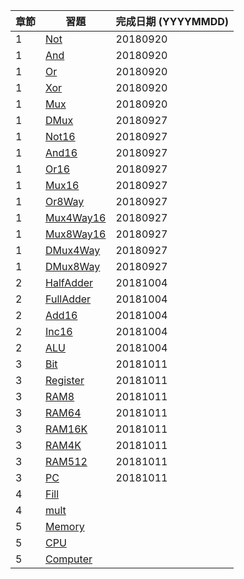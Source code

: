 章節 | 習題                                   | 完成日期 (YYYYMMDD)
-----|----------------------------------------|---------------------
1    | [Not](01/Not.hdl)                      |20180920
1    | [And](01/And.hdl)                      |20180920
1    | [Or](01/Or.hdl)                        |20180920
1    | [Xor](01/Xor.hdl)                      |20180920
1    | [Mux](01/Mux.hdl)                      |20180920
1    | [DMux](01/DMux.hdl)                    |20180927
1    | [Not16](01/Not16.hdl)                  |20180927
1    | [And16](01/And16.hdl)                  |20180927
1    | [Or16](01/Or16.hdl)                    |20180927
1    | [Mux16](01/Mux16.hdl)                  |20180927
1    | [Or8Way](01/Or8Way.hdl)                |20180927
1    | [Mux4Way16](01/Mux4Way16.hdl)          |20180927
1    | [Mux8Way16](01/Mux8Way16.hdl)          |20180927
1    | [DMux4Way](01/DMux4Way.hdl)            |20180927
1    | [DMux8Way](01/DMux8Way.hdl)            |20180927
2    | [HalfAdder](02/HalfAdder.hdl)          |20181004
2    | [FullAdder](02/FullAdder.hdl)          |20181004
2    | [Add16](02/Add16.hdl)                  |20181004
2    | [Inc16](02/Inc16.hdl)                  |20181004
2    | [ALU](02/ALU.hdl)                      |20181004
3    | [Bit](03/a/Bit.hdl)                    |20181011
3    | [Register](03/a/Register.hdl)          |20181011
3    | [RAM8](03/a/RAM8.hdl)                  |20181011
3    | [RAM64](03/a/RAM64.hdl)                |20181011
3    | [RAM16K](03/b/RAM16K.hdl)              |20181011
3    | [RAM4K](03/b/RAM4K.hdl)                |20181011
3    | [RAM512](03/b/RAM512.hdl)              |20181011
3    | [PC](03/a/PC.hdl)                      |20181011
4    | [Fill](04/fill/Fill.asm)               |
4    | [mult](04/mult/mult.asm)               |
5    | [Memory](05/Memory.hdl)                |
5    | [CPU](05/CPU.hdl)                      |
5    | [Computer](05/Computer.hdl)            |

